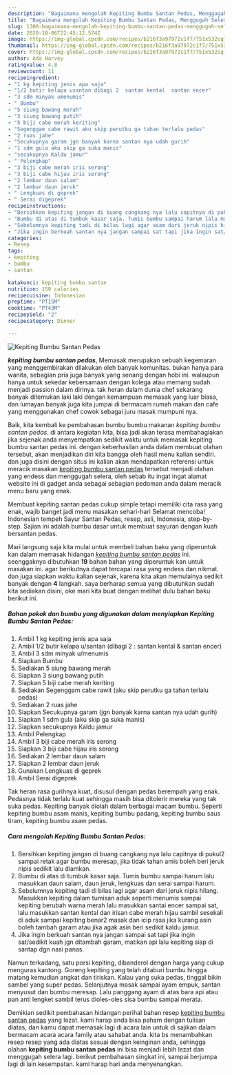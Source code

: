 ```yaml
---
description: "Bagaimana mengolah Kepiting Bumbu Santan Pedas, Menggugah Selera"
title: "Bagaimana mengolah Kepiting Bumbu Santan Pedas, Menggugah Selera"
slug: 1300-bagaimana-mengolah-kepiting-bumbu-santan-pedas-menggugah-selera
date: 2020-10-06T22:45:12.574Z
image: https://img-global.cpcdn.com/recipes/b216f3a97972c1f7/751x532cq70/kepiting-bumbu-santan-pedas-foto-resep-utama.jpg
thumbnail: https://img-global.cpcdn.com/recipes/b216f3a97972c1f7/751x532cq70/kepiting-bumbu-santan-pedas-foto-resep-utama.jpg
cover: https://img-global.cpcdn.com/recipes/b216f3a97972c1f7/751x532cq70/kepiting-bumbu-santan-pedas-foto-resep-utama.jpg
author: Ada Harvey
ratingvalue: 4.8
reviewcount: 11
recipeingredient:
- "1 kg kepiting jenis apa saja"
- "1/2 butir kelapa usantan dibagi 2  santan kental  santan encer"
- "3 sdm minyak umenumis"
- " Bumbu"
- "5 siung bawang merah"
- "3 siung bawang putih"
- "5 biji cabe merah keriting"
- "Segenggam cabe rawit aku skip perutku ga tahan terlalu pedas"
- "2 ruas jahe"
- "Secukupnya garam jgn banyak karna santan nya udah gurih"
- "1 sdm gula aku skip ga suka manis"
- "secukupnya Kaldu jamur"
- " Pelengkap"
- "3 biji cabe merah iris serong"
- "3 biji cabe hijau iris serong"
- "2 lembar daun salam"
- "2 lembar daun jeruk"
- " Lengkuas di geprek"
- " Serai digeprek"
recipeinstructions:
- "Bersihkan kepiting jangan di buang cangkang nya lalu capitnya di pukul2 sampai retak agar bumbu meresap, jika tidak tahan amis boleh beri jeruk nipis sedikit lalu diamkan."
- "Bumbu di atas di tumbuk kasar saja. Tumis bumbu sampai harum lalu masukkan daun salam, daun jeruk, lengkuas dan serai sampai harum."
- "Sebelumnya kepiting tadi di bilas lagi agar asam dari jeruk nipis hilang. Masukkan kepiting dalam tumisan aduk seperti menumis sampai kepiting berubah warna merah lalu masukkan santai encer sampai sat, lalu masukkan santan kental dan irisan cabe merah hijau sambil sesekali di aduk sampai kepiting benar2 masak dan icip rasa jika kurang asin boleh tambah garam atau jika agak asin beri sedikit kaldu jamur."
- "Jika ingin berkuah santan nya jangan sampai sat tapi jika ingin sat/sedikit kuah jgn ditambah garam, matikan api lalu kepiting siap di santap dgn nasi panas."
categories:
- Resep
tags:
- kepiting
- bumbu
- santan

katakunci: kepiting bumbu santan 
nutrition: 159 calories
recipecuisine: Indonesian
preptime: "PT15M"
cooktime: "PT43M"
recipeyield: "2"
recipecategory: Dinner

---
```



![Kepiting Bumbu Santan Pedas](https://img-global.cpcdn.com/recipes/b216f3a97972c1f7/751x532cq70/kepiting-bumbu-santan-pedas-foto-resep-utama.jpg)

<b><i>kepiting bumbu santan pedas</i></b>, Memasak merupakan sebuah kegemaran yang menggembirakan dilakukan oleh banyak komunitas. bukan hanya para wanita, sebagian pria juga banyak yang senang dengan hobi ini. walaupun hanya untuk sekedar kebersamaan dengan kolega atau memang sudah menjadi passion dalam dirinya. tak heran dalam dunia chef sekarang banyak ditemukan laki laki dengan kemampuan memasak yang luar biasa, dan lumayan banyak juga kita jumpai di bermacam rumah makan dan cafe yang menggunakan chef cowok sebagai juru masak mumpuni nya.

Baik, kita kembali ke pembahasan bumbu bumbu makanan <i>kepiting bumbu santan pedas</i>. di antara kegiatan kita, bisa jadi akan terasa membahagiakan jika sejenak anda menyempatkan sedikit waktu untuk memasak kepiting bumbu santan pedas ini. dengan keberhasilan anda dalam membuat olahan tersebut, akan menjadikan diri kita bangga oleh hasil menu kalian sendiri. dan juga disini dengan situs ini kalian akan mendapatkan referensi untuk meracik masakan <u>kepiting bumbu santan pedas</u> tersebut menjadi olahan yang endess dan menggugah selera, oleh sebab itu ingat ingat alamat website ini di gadget anda sebagai sebagian pedoman anda dalam meracik menu baru yang enak.

Membuat kepiting santan pedas cukup simple tetapi memiliki cita rasa yang enak, wajib banget jadi menu masakan sehari-hari Selamat mencoba! Indonesian tempeh Sayur Santan Pedas, resep, asli, Indonesia, step-by-step. Sajian ini adalah bumbu dasar untuk membuat sayuran dengan kuah bersantan pedas.


Mari langsung saja kita mulai untuk membeli bahan baku yang diperuntuk kan dalam memasak hidangan <u><i>kepiting bumbu santan pedas</i></u> ini. seenggaknya dibutuhkan <b>19</b> bahan bahan yang diperuntuk kan untuk masakan ini. agar berikutnya dapat tercapai rasa yang endess dan nikmat. dan juga siapkan waktu kalian sejenak, karena kita akan memulainya sedikit banyak dengan <b>4</b> langkah. saya berharap semua yang dibutuhkan sudah kita sediakan disini, oke mari kita buat dengan melihat dulu bahan baku berikut ini.

<!--inarticleads1-->

##### Bahan pokok dan bumbu yang digunakan dalam menyiapkan Kepiting Bumbu Santan Pedas:

1. Ambil 1 kg kepiting jenis apa saja
1. Ambil 1/2 butir kelapa u/santan (dibagi 2 : santan kental &amp; santan encer)
1. Ambil 3 sdm minyak u/menumis
1. Siapkan  Bumbu
1. Sediakan 5 siung bawang merah
1. Siapkan 3 siung bawang putih
1. Siapkan 5 biji cabe merah keriting
1. Sediakan Segenggam cabe rawit (aku skip perutku ga tahan terlalu pedas)
1. Sediakan 2 ruas jahe
1. Siapkan Secukupnya garam (jgn banyak karna santan nya udah gurih)
1. Siapkan 1 sdm gula (aku skip ga suka manis)
1. Siapkan secukupnya Kaldu jamur
1. Ambil  Pelengkap
1. Ambil 3 biji cabe merah iris serong
1. Siapkan 3 biji cabe hijau iris serong
1. Sediakan 2 lembar daun salam
1. Siapkan 2 lembar daun jeruk
1. Gunakan  Lengkuas di geprek
1. Ambil  Serai digeprek


Tak heran rasa gurihnya kuat, disusul dengan pedas berempah yang enak. Pedasnya tidak terlalu kuat sehingga masih bisa ditolerir mereka yang tak suka pedas. Kepiting banyak diolah dalam berbagai macam bumbu. Seperti kepiting bumbu asam manis, kepiting bumbu padang, kepiting bumbu saus tiram, kepiting bumbu asam pedas. 

<!--inarticleads2-->

##### Cara mengolah Kepiting Bumbu Santan Pedas:

1. Bersihkan kepiting jangan di buang cangkang nya lalu capitnya di pukul2 sampai retak agar bumbu meresap, jika tidak tahan amis boleh beri jeruk nipis sedikit lalu diamkan.
1. Bumbu di atas di tumbuk kasar saja. Tumis bumbu sampai harum lalu masukkan daun salam, daun jeruk, lengkuas dan serai sampai harum.
1. Sebelumnya kepiting tadi di bilas lagi agar asam dari jeruk nipis hilang. Masukkan kepiting dalam tumisan aduk seperti menumis sampai kepiting berubah warna merah lalu masukkan santai encer sampai sat, lalu masukkan santan kental dan irisan cabe merah hijau sambil sesekali di aduk sampai kepiting benar2 masak dan icip rasa jika kurang asin boleh tambah garam atau jika agak asin beri sedikit kaldu jamur.
1. Jika ingin berkuah santan nya jangan sampai sat tapi jika ingin sat/sedikit kuah jgn ditambah garam, matikan api lalu kepiting siap di santap dgn nasi panas.


Namun terkadang, satu porsi kepiting, dibanderol dengan harga yang cukup menguras kantong. Goreng kepiting yang telah ditaburi bumbu hingga matang kemudian angkat dan tiriskan. Kalau yang suka pedas, tinggal bikin sambel yang super pedas. Selanjutnya masak sampai ayam empuk, santan menyusut dan bumbu meresap. Lalu panggang ayam di atas bara api atau pan anti lengket sambil terus dioles-oles sisa bumbu sampai merata. 

Demikian sedikit pembahasan hidangan perihal bahan resep <u>kepiting bumbu santan pedas</u> yang lezat. kami harap anda bisa paham dengan tulisan diatas, dan kamu dapat memasak lagi di acara lain untuk di sajikan dalam bermacam acara acara family atau sahabat anda. kita bs menambahkan resep resep yang ada diatas sesuai dengan keinginan anda, sehingga olahan <b>kepiting bumbu santan pedas</b> ini bisa menjadi lebih lezat dan menggugah selera lagi. berikut pembahasan singkat ini, sampai berjumpa lagi di lain kesempatan. kami harap hari anda menyenangkan.
